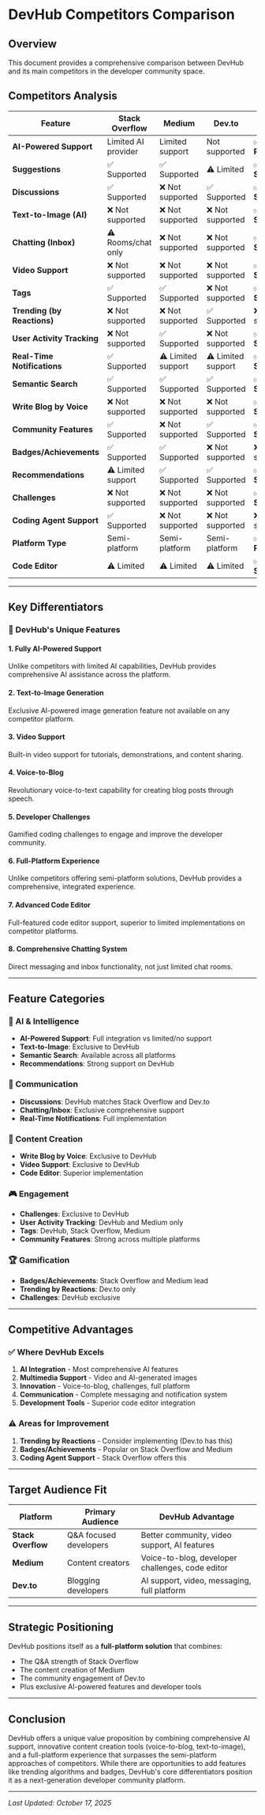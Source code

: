 # DevHub Competitors Comparison

## Overview
This document provides a comprehensive comparison between DevHub and its main competitors in the developer community space.

## Competitors Analysis

| Feature | Stack Overflow | Medium | Dev.to | **DevHub (Ours)** |
|---------|---------------|---------|---------|-------------------|
| **AI-Powered Support** | Limited AI provider | Limited support | Not supported | ✅ **Fully Powered** |
| **Suggestions** | ✅ Supported | ✅ Supported | ⚠️ Limited | ✅ **Supported** |
| **Discussions** | ✅ Supported | ❌ Not supported | ✅ Supported | ✅ **Supported** |
| **Text-to-Image (AI)** | ❌ Not supported | ❌ Not supported | ❌ Not supported | ✅ **Supported** |
| **Chatting (Inbox)** | ⚠️ Rooms/chat only | ❌ Not supported | ❌ Not supported | ✅ **Supported** |
| **Video Support** | ❌ Not supported | ❌ Not supported | ❌ Not supported | ✅ **Supported** |
| **Tags** | ✅ Supported | ✅ Supported | ❌ Not supported | ✅ **Supported** |
| **Trending (by Reactions)** | ❌ Not supported | ❌ Not supported | ✅ Supported | ❌ Not supported |
| **User Activity Tracking** | ❌ Not supported | ✅ Supported | ❌ Not supported | ✅ **Supported** |
| **Real-Time Notifications** | ✅ Supported | ⚠️ Limited support | ⚠️ Limited support | ✅ **Supported** |
| **Semantic Search** | ✅ Supported | ✅ Supported | ✅ Supported | ✅ **Supported** |
| **Write Blog by Voice** | ❌ Not supported | ❌ Not supported | ❌ Not supported | ✅ **Supported** |
| **Community Features** | ✅ Supported | ❌ Not supported | ✅ Supported | ✅ **Supported** |
| **Badges/Achievements** | ✅ Supported | ✅ Supported | ❌ Not supported | ❌ Not supported |
| **Recommendations** | ⚠️ Limited support | ✅ Supported | ✅ Supported | ✅ **Supported** |
| **Challenges** | ❌ Not supported | ❌ Not supported | ❌ Not supported | ✅ **Supported** |
| **Coding Agent Support** | ✅ Supported | ❌ Not supported | ❌ Not supported | ❌ Not supported |
| **Platform Type** | Semi-platform | Semi-platform | Semi-platform | ✅ **Full-Platform** |
| **Code Editor** | ⚠️ Limited | ⚠️ Limited | ⚠️ Limited | ✅ **Supported** |

---

## Key Differentiators

### 🎯 DevHub's Unique Features

#### 1. **Fully AI-Powered Support**
Unlike competitors with limited AI capabilities, DevHub provides comprehensive AI assistance across the platform.

#### 2. **Text-to-Image Generation**
Exclusive AI-powered image generation feature not available on any competitor platform.

#### 3. **Video Support**
Built-in video support for tutorials, demonstrations, and content sharing.

#### 4. **Voice-to-Blog**
Revolutionary voice-to-text capability for creating blog posts through speech.

#### 5. **Developer Challenges**
Gamified coding challenges to engage and improve the developer community.

#### 6. **Full-Platform Experience**
Unlike competitors offering semi-platform solutions, DevHub provides a comprehensive, integrated experience.

#### 7. **Advanced Code Editor**
Full-featured code editor support, superior to limited implementations on competitor platforms.

#### 8. **Comprehensive Chatting System**
Direct messaging and inbox functionality, not just limited chat rooms.

---

## Feature Categories

### 🤖 AI & Intelligence
- **AI-Powered Support**: Full integration vs limited/no support
- **Text-to-Image**: Exclusive to DevHub
- **Semantic Search**: Available across all platforms
- **Recommendations**: Strong support on DevHub

### 💬 Communication
- **Discussions**: DevHub matches Stack Overflow and Dev.to
- **Chatting/Inbox**: Exclusive comprehensive support
- **Real-Time Notifications**: Full implementation

### 📝 Content Creation
- **Write Blog by Voice**: Exclusive to DevHub
- **Video Support**: Exclusive to DevHub
- **Code Editor**: Superior implementation

### 🎮 Engagement
- **Challenges**: Exclusive to DevHub
- **User Activity Tracking**: DevHub and Medium only
- **Tags**: DevHub, Stack Overflow, Medium
- **Community Features**: Strong across multiple platforms

### 🏆 Gamification
- **Badges/Achievements**: Stack Overflow and Medium lead
- **Trending by Reactions**: Dev.to only
- **Challenges**: DevHub exclusive

---

## Competitive Advantages

### ✅ Where DevHub Excels
1. **AI Integration** - Most comprehensive AI features
2. **Multimedia Support** - Video and AI-generated images
3. **Innovation** - Voice-to-blog, challenges, full platform
4. **Communication** - Complete messaging and notification system
5. **Development Tools** - Superior code editor integration

### ⚠️ Areas for Improvement
1. **Trending by Reactions** - Consider implementing (Dev.to has this)
2. **Badges/Achievements** - Popular on Stack Overflow and Medium
3. **Coding Agent Support** - Stack Overflow offers this

---

## Target Audience Fit

| Platform | Primary Audience | DevHub Advantage |
|----------|------------------|------------------|
| **Stack Overflow** | Q&A focused developers | Better community, video support, AI features |
| **Medium** | Content creators | Voice-to-blog, developer challenges, code editor |
| **Dev.to** | Blogging developers | AI support, video, messaging, full platform |

---

## Strategic Positioning

DevHub positions itself as a **full-platform solution** that combines:
- The Q&A strength of Stack Overflow
- The content creation of Medium
- The community engagement of Dev.to
- Plus exclusive AI-powered features and developer tools

---

## Conclusion

DevHub offers a unique value proposition by combining comprehensive AI support, innovative content creation tools (voice-to-blog, text-to-image), and a full-platform experience that surpasses the semi-platform approaches of competitors. While there are opportunities to add features like trending algorithms and badges, DevHub's core differentiators position it as a next-generation developer community platform.

---

*Last Updated: October 17, 2025*

